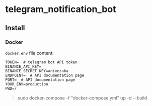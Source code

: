 # telegram_notification_bot

## Install

### Docker
 `docker.env` file content:
 ```
 TOKEN=  # telegram bot API token                                                                    
 BINANCE_API_KEY=                                         
 BINANCE_SECRET_KEY=anivezaba                                                                                            
 ENDPOINT=  # API documentation page                                                                                                        
 PORT=  # API documentation page
 YOUR_ENV=production  
 PWD=/
 ```
 > sudo docker-compose -f "docker-compose.yml" up -d --build
